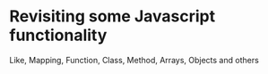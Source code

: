 # Revisiting some Javascript functionality
Like, 
Mapping, 
Function, 
Class, 
Method, 
Arrays, 
Objects and others
